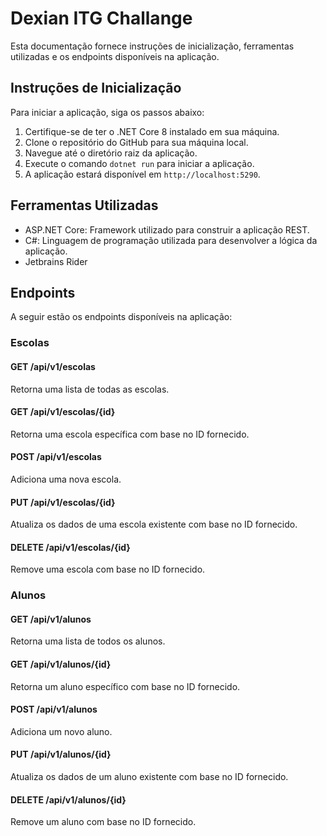 # Dexian ITG Challange

Esta documentação fornece instruções de inicialização, ferramentas utilizadas e os endpoints disponíveis na aplicação.

## Instruções de Inicialização

Para iniciar a aplicação, siga os passos abaixo:

1. Certifique-se de ter o .NET Core 8 instalado em sua máquina.
2. Clone o repositório do GitHub para sua máquina local.
3. Navegue até o diretório raiz da aplicação.
4. Execute o comando `dotnet run` para iniciar a aplicação.
5. A aplicação estará disponível em `http://localhost:5290`.

## Ferramentas Utilizadas

- ASP.NET Core: Framework utilizado para construir a aplicação REST.
- C#: Linguagem de programação utilizada para desenvolver a lógica da aplicação.
- Jetbrains Rider

## Endpoints

A seguir estão os endpoints disponíveis na aplicação:

### Escolas

#### GET /api/v1/escolas

Retorna uma lista de todas as escolas.

#### GET /api/v1/escolas/{id}

Retorna uma escola específica com base no ID fornecido.

#### POST /api/v1/escolas

Adiciona uma nova escola.

#### PUT /api/v1/escolas/{id}

Atualiza os dados de uma escola existente com base no ID fornecido.

#### DELETE /api/v1/escolas/{id}

Remove uma escola com base no ID fornecido.

### Alunos

#### GET /api/v1/alunos

Retorna uma lista de todos os alunos.

#### GET /api/v1/alunos/{id}

Retorna um aluno específico com base no ID fornecido.

#### POST /api/v1/alunos

Adiciona um novo aluno.

#### PUT /api/v1/alunos/{id}

Atualiza os dados de um aluno existente com base no ID fornecido.

#### DELETE /api/v1/alunos/{id}

Remove um aluno com base no ID fornecido.

